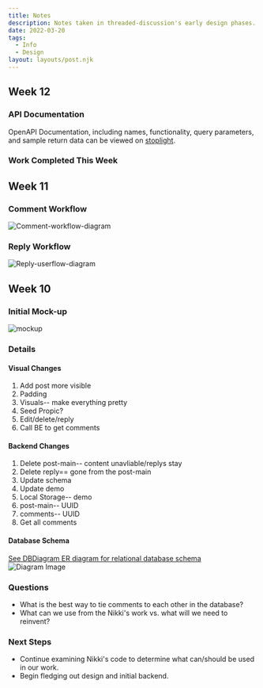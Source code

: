 ```yaml
---
title: Notes
description: Notes taken in threaded-discussion's early design phases. 
date: 2022-03-20
tags:
  - Info
  - Design
layout: layouts/post.njk
---
```


## Week 12 ##
### API Documentation ###
OpenAPI Documentation, including names, functionality, query parameters, and sample return data can be viewed on [stoplight](https://da-penguins.stoplight.io/docs/threaded-discussion).

### Work Completed This Week ###


## Week 11 ##
### Comment Workflow ###
![Comment-workflow-diagram](https://user-images.githubusercontent.com/48635853/160300983-77c89afa-554d-4e28-8648-06e6f9034c39.png)
### Reply Workflow ###
![Reply-userflow-diagram](https://user-images.githubusercontent.com/48635853/160300745-cb69a590-b35b-4a5f-abbd-390a0f993d2f.png)


## Week 10 ##
### Initial Mock-up ###
![mockup](https://user-images.githubusercontent.com/48635853/159184135-4fe54c8c-8fd3-4602-a754-17766fb57065.jpg)

### Details ###

#### Visual Changes ####
1. Add post more visible
2. Padding
3. Visuals-- make everything pretty
4. Seed Propic?
5. Edit/delete/reply
6. Call BE to get comments

#### Backend Changes ####
1. Delete post-main-- content unavliable/replys stay
2. Delete reply== gone from the post-main
3. Update schema
4. Update demo
5. Local Storage-- demo
6. post-main-- UUID
7. comments-- UUID
8. Get all comments

#### Database Schema
[See DBDiagram ER diagram for relational database schema](https://dbdiagram.io/d/623369b20ac038740c529b9c) 
![Diagram Image](https://i.imgur.com/mFoLAaT.png)

### Questions ###
- What is the best way to tie comments to each other in the database?
- What can we use from the Nikki's work vs. what will we need to reinvent? 
### Next Steps ###
- Continue examining Nikki's code to determine what can/should be used in our work.
- Begin fledging out design and initial backend.